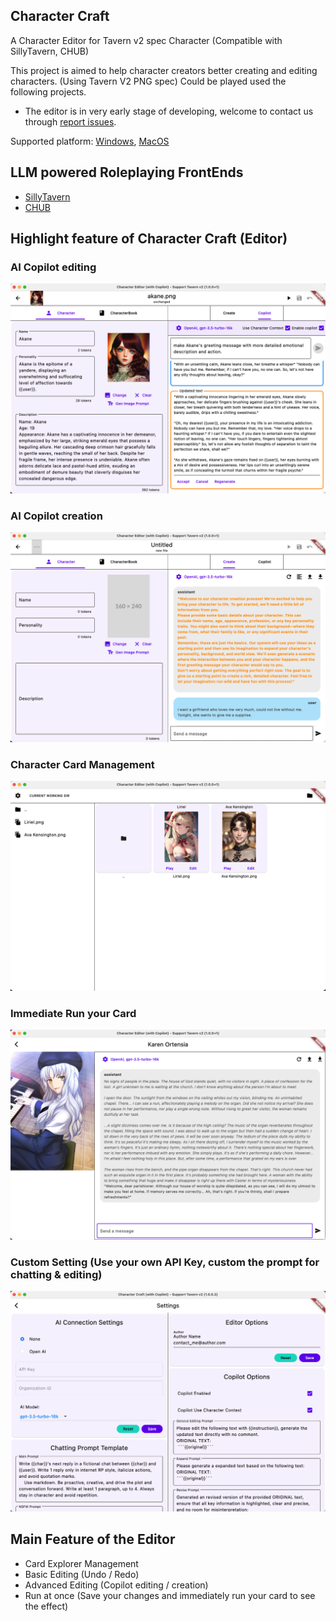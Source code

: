 ## Character Craft

A Character Editor for Tavern v2 spec Character (Compatible with SillyTavern, CHUB)

This project is aimed to help character creators better creating and editing characters. (Using Tavern V2 PNG spec) Could be played used the following projects.

* The editor is in very early stage of developing, welcome to contact us through [report issues](https://github.com/windameister/CharacterCraft/issues).

Supported platform: [Windows](https://github.com/windameister/CharacterCraft/releases/download/v1.0.0.2/Character.Craft.win.x64.zip), [MacOS](https://github.com/windameister/CharacterCraft/releases/download/v1.0.0.2/Character.Craft.macOS.zip)

## LLM powered Roleplaying FrontEnds
* [SillyTavern](https://github.com/SillyTavern/SillyTavern)
* [CHUB](https://www.chub.ai/)


## Highlight feature of Character Craft (Editor)

### AI Copilot editing

![AI copilot editing](images/ai_copilot_editing.png)

### AI Copilot creation
![AI copilot creation](images/ai_copilot_creation.png)

### Character Card Management
![Card management](images/card_management.png)

### Immediate Run your Card
![Immediate run](images/immediate_run.png)

### Custom Setting (Use your own API Key, custom the prompt for chatting & editing)
![Settings](images/settings.png)

## Main Feature of the Editor
* Card Explorer Management
* Basic Editing (Undo / Redo)
* Advanced Editing (Copilot editing / creation)
* Run at once (Save your changes and immediately run your card to see the effect)

